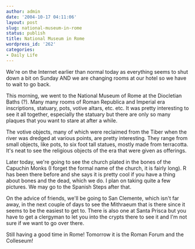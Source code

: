 ```yaml
---
author: admin
date: '2004-10-17 04:11:06'
layout: post
slug: national-museum-in-rome
status: publish
title: National Museum in Rome
wordpress_id: '262'
categories:
- Daily Life
---
```

We're on the Internet earlier than normal today as everything seems to shut down a bit on Sunday AND we are changing rooms at our hotel so we have to wait to go back. 

This morning, we went to the National Museum of Rome at the Diocletian Baths (?). Many many rooms of Roman Republica and Imperial era inscriptions, statuary, pots, votive altars, etc. etc. It was pretty interesting to see it all together, especially the statuary but there are only so many plaques that you want to stare at after a while. 

The votive objects, many of which were reclaimed from the Tiber when the river was dredged at various points, are pretty interesting. They range from small objects, like pots, to six foot tall statues, mostly made from terracotta. It's neat to see the religious objects of the era that were given as offerings.

Later today, we're going to see the church plated in the bones of the Capuchin Monks (I forget the formal name of the church, it is fairly long). R has been there before and she says it is pretty cool if you have a thing about bones and the dead, which we do. I plan on taking quite a few pictures. We may go to the Spanish Steps after that.

On the advice of friends, we'll be going to San Clemente, which isn't far away, in the next couple of days to see the Mithraeum that is there since it seems to be the easiest to get to. There is also one at Santa Prisca but you have to get a clergyman to let you into the crypts there to see it and I'm not sure if we want to go over there.

Still having a good time in Rome! Tomorrow it is the Roman Forum and the Colleseum!
